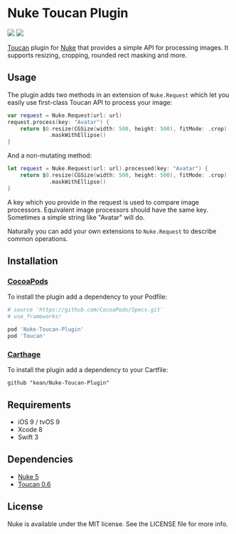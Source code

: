 # Nuke Toucan Plugin

<p align="left">
<a href="https://cocoapods.org"><img src="https://img.shields.io/cocoapods/v/Nuke-Toucan-Plugin.svg"></a>
<a href="https://github.com/Carthage/Carthage"><img src="https://img.shields.io/badge/Carthage-compatible-4BC51D.svg?style=flat"></a>
</p>

[Toucan](https://github.com/gavinbunney/Toucan) plugin for [Nuke](https://github.com/kean/Nuke) that provides a simple API for processing images. It supports resizing, cropping, rounded rect masking and more.


## Usage

The plugin adds two methods in an extension of `Nuke.Request` which let you easily use first-class Toucan API to process your image:

```swift
var request = Nuke.Request(url: url)
request.process(key: "Avatar") {
    return $0.resize(CGSize(width: 500, height: 500), fitMode: .crop)
             .maskWithEllipse()
}
```

And a non-mutating method:
```swift
let request = Nuke.Request(url: url).processed(key: "Avatar") { 
    return $0.resize(CGSize(width: 500, height: 500), fitMode: .crop)
             .maskWithEllipse()
}
```

A key which you provide in the request is used to compare image processors. Equivalent image processors should have the same key. Sometimes a simple string like "Avatar" will do.

Naturally you can add your own extensions to `Nuke.Request` to describe common operations.

## Installation

### [CocoaPods](http://cocoapods.org)

To install the plugin add a dependency to your Podfile:

```ruby
# source 'https://github.com/CocoaPods/Specs.git'
# use_frameworks!

pod 'Nuke-Toucan-Plugin'
pod 'Toucan'
```

### [Carthage](https://github.com/Carthage/Carthage)

To install the plugin add a dependency to your Cartfile:

```
github "kean/Nuke-Toucan-Plugin"
```

## Requirements

- iOS 9 / tvOS 9
- Xcode 8
- Swift 3

## Dependencies

- [Nuke 5](https://github.com/kean/Nuke)
- [Toucan 0.6](https://github.com/gavinbunney/Toucan)

## License

Nuke is available under the MIT license. See the LICENSE file for more info.
